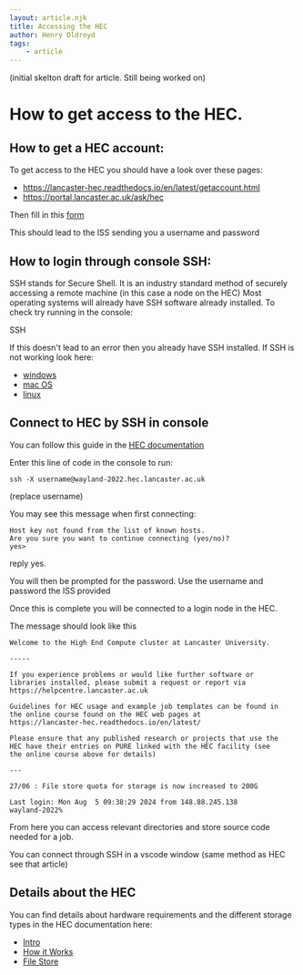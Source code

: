 ```yaml
---
layout: article.njk
title: Accessing the HEC
author: Henry Oldroyd
tags:
    - article
---
```




(initial skelton draft for article. Still being worked on)

# How to get access to the HEC. 

## How to get a HEC account:

To get access to the HEC you should have a look over these pages:
- <https://lancaster-hec.readthedocs.io/en/latest/getaccount.html>
- <https://portal.lancaster.ac.uk/ask/hec>

Then fill in this [form](https://helpcentre.lancaster.ac.uk/plugins/servlet/desk/portal/4/create/338)

This should lead to the ISS sending you a username and password


## How to login through console SSH:

SSH stands for Secure Shell. It is an industry standard method of securely accessing a remote machine (in this case a node on the HEC)
Most operating systems will already have SSH software already installed. To check try running in the console:

SSH

If this doesn't lead to an error then you already have SSH installed.
If SSH is not working look here:
- [windows](https://learn.microsoft.com/en-us/windows/terminal/tutorials/ssh)
- [mac OS](https://osxdaily.com/2022/07/08/turn-on-ssh-mac/)
- [linux](https://linuxize.com/post/how-to-enable-ssh-on-ubuntu-18-04/)


## Connect to HEC by SSH in console

You can follow this guide in the [HEC documentation](https://lancaster-hec.readthedocs.io/en/latest/login.html)

Enter this line of code in the console to run:


```
ssh -X username@wayland-2022.hec.lancaster.ac.uk
```
(replace username)


You may see this message when first connecting:

```
Host key not found from the list of known hosts.
Are you sure you want to continue connecting (yes/no)?
yes>
```

reply yes.

You will then be prompted for the password. Use the username and password the ISS provided

Once this is complete you will be connected to a login node in the HEC. 

The message should look like this 

```
Welcome to the High End Compute cluster at Lancaster University.

-----

If you experience problems or would like further software or
libraries installed, please submit a request or report via
https://helpcentre.lancaster.ac.uk

Guidelines for HEC usage and example job templates can be found in
the online course found on the HEC web pages at
https://lancaster-hec.readthedocs.io/en/latest/

Please ensure that any published research or projects that use the
HEC have their entries on PURE linked with the HEC facility (see
the online course above for details)

---

27/06 : File store quota for storage is now increased to 200G

Last login: Mon Aug  5 09:38:29 2024 from 148.88.245.138
wayland-2022%
```

From here you can access relevant directories and store source code needed for a job.

You can connect through SSH in a vscode window (same method as HEC see that article)


## Details about the HEC

You can find details about hardware requirements and the different storage types in the HEC documentation here:
- [Intro](https://lancaster-hec.readthedocs.io/en/latest/intro.html)
- [How it Works](https://lancaster-hec.readthedocs.io/en/latest/howitworks.html)
- [File Store](https://lancaster-hec.readthedocs.io/en/latest/filestore.html)

